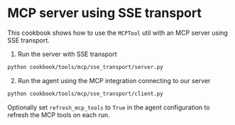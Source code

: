 # MCP server using SSE transport

This cookbook shows how to use the `MCPTool` util with an MCP server using SSE transport.

1. Run the server with SSE transport
```bash
python cookbook/tools/mcp/sse_transport/server.py
```

2. Run the agent using the MCP integration connecting to our server
```bash
python cookbook/tools/mcp/sse_transport/client.py
```

Optionally set `refresh_mcp_tools` to `True` in the agent configuration to refresh the MCP tools on each run.